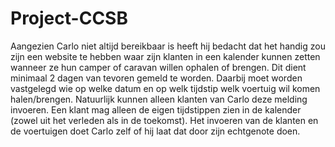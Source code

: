 # Project-CCSB
Aangezien Carlo niet altijd bereikbaar is heeft hij bedacht dat het handig zou zijn een website te hebben waar zijn klanten in een kalender kunnen zetten wanneer ze hun camper of caravan willen ophalen of brengen. Dit dient minimaal 2 dagen van tevoren gemeld te worden. Daarbij moet worden vastgelegd wie op welke datum en op welk tijdstip welk voertuig wil komen halen/brengen. Natuurlijk kunnen alleen klanten van Carlo deze melding invoeren. Een klant mag alleen de eigen tijdstippen zien in de kalender (zowel uit het verleden als in de toekomst). Het invoeren van de klanten en de voertuigen doet Carlo zelf of hij laat dat door zijn echtgenote doen.
